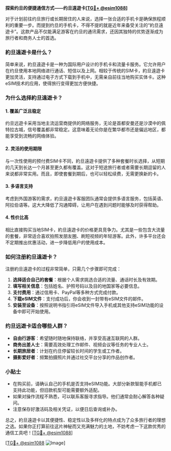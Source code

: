 **探索约旦的便捷通信方式——约旦遠遊卡[[TG💪+ @esim1088](https://t.me/s/esim1088)]**

对于计划前往约旦旅行或长期居住的人来说，选择一张合适的手机卡是确保旅程顺利的重要一步。而提到约旦的手机卡，不得不提的就是近年来备受关注的“約旦遠遊卡”。这款产品不仅能满足游客在约旦的通讯需求，还因其独特的优势逐渐成为旅行者和商务人士的首选。

### 約旦遠遊卡是什么？

简单来说，約旦遠遊卡是一种为国际用户设计的手机卡和流量卡服务。它允许用户在约旦使用本地网络进行通话、短信以及上网。相较于传统的SIM卡，約旦遠遊卡更加灵活，支持通过电子方式下载到手机中，无需亲自前往当地购买实体卡。这种eSIM技术的应用，使得旅行变得更加方便快捷。

### 为什么选择約旦遠遊卡？

#### 1. **覆盖广泛且稳定**
约旦远遊卡采用当地主流运营商提供的网络服务，无论是首都安曼还是沙漠中的佩特拉古城，信号覆盖都非常稳定。这意味着无论你是在繁华都市还是偏远地区，都能享受到流畅的网络体验。

#### 2. **灵活的使用期限**
与一次性使用的预付费SIM卡不同，約旦遠遊卡提供了多种套餐时长选择，从短期的几天到长达一个月甚至更久都有覆盖。这对于短途旅行者或者需要长期逗留的人来说都非常实用。而且，即使套餐到期后，也可以轻松续费，无需更换新的卡。

#### 3. **多语言支持**
考虑到外国游客的需求，約旦遠遊卡客服团队通常会提供多语言服务，包括英语、阿拉伯语等。这大大降低了沟通障碍，让用户在遇到问题时能够及时获得帮助。

#### 4. **性价比高**
相比直接购买当地SIM卡，約旦遠遊卡的价格更具竞争力。尤其是一些包含大流量的套餐，非常适合喜欢拍照发朋友圈、刷短视频的年轻游客。此外，许多平台还会不定期推出优惠活动，进一步降低用户的使用成本。

### 如何注册約旦遠遊卡？

注册約旦遠遊卡的过程非常简单，只需几个步骤即可完成：

1. **选择适合自己的套餐**：根据个人需求挑选合适的流量、通话时长及有效期。
2. **填写相关信息**：包括姓名、护照号码以及目的地国家等必要信息。
3. **支付费用**：通过信用卡、PayPal等多种方式完成付款。
4. **下载eSIM文件**：支付成功后，你会收到一封带有eSIM文件的邮件。
5. **安装至设备**：按照说明书指引将eSIM文件导入手机或其他支持eSIM功能的设备中即可开始使用。

### 约旦远遊卡适合哪些人群？

- **自由行游客**：希望随时随地保持联络，并享受高速互联网的人群。
- **商务出差人士**：需要高效处理工作邮件、视频会议等任务的专业人士。
- **长期旅居者**：计划在约旦停留较长时间的学生或工作者。
- **摄影爱好者**：频繁拍摄照片并通过社交平台分享的作品创作者。

### 小贴士

- 在购买前，请确认自己的手机是否支持eSIM功能。大部分新款智能手机都已支持此功能，但旧款机型可能需要额外适配。
- 如果对操作流程不熟悉，可以联系客服寻求指导。他们通常会耐心解答各种疑问。
- 注意保存好激活码及相关凭证，以便日后查询或补办。

总之，約旦遠遊卡以其便捷性、稳定性以及多样化的特点成为了众多旅行者的理想之选。如果你正打算前往这片神秘而又充满魅力的土地，不妨考虑一下这款优秀的通信工具吧！[[TG💪+ @esim1088](https://t.me/s/esim1088)]

[[TG💪+ @esim1088](https://t.me/s/esim1088) ![Image](https://i.postimg.cc/4NQfJmqS/Snipaste-2025-05-13-00-14-12.png)]